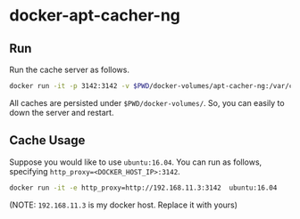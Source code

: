 # docker-apt-cacher-ng

## Run

Run the cache server as follows.

```bash
docker run -it -p 3142:3142 -v $PWD/docker-volumes/apt-cacher-ng:/var/cache/apt-cacher-ng cache
```

All caches are persisted under `$PWD/docker-volumes/`. So, you can easily to down the server and restart.


## Cache Usage

Suppose you would like to use `ubuntu:16.04`. You can run as follows, specifying `http_proxy=<DOCKER_HOST_IP>:3142`.

```bash
docker run -it -e http_proxy=http://192.168.11.3:3142  ubuntu:16.04
```
(NOTE: `192.168.11.3` is my docker host. Replace it with yours)
